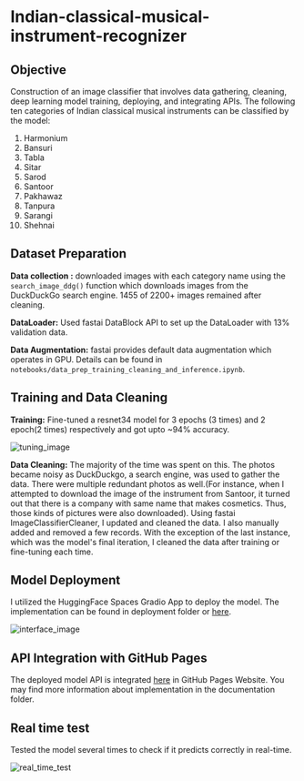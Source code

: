 # **Indian-classical-musical-instrument-recognizer**

## Objective

Construction of an image classifier that involves data gathering, cleaning, deep learning model training, deploying, and integrating APIs.
The following ten categories of Indian classical musical instruments can be classified by the model:

1. Harmonium
2. Bansuri
3. Tabla
4. Sitar
5. Sarod
6. Santoor
7. Pakhawaz
8. Tanpura
9. Sarangi
10. Shehnai

## Dataset Preparation

**Data collection :** downloaded images with each category name using the `search_image_ddg()` function which downloads images from the DuckDuckGo search engine. 1455 of 2200+ images remained after cleaning. <br/>

**DataLoader:** Used fastai DataBlock API to set up the DataLoader with 13% validation data. <br/>

**Data Augmentation:** fastai provides default data augmentation which operates in GPU.
Details can be found in `notebooks/data_prep_training_cleaning_and_inference.ipynb`.

## Training and Data Cleaning

**Training:** Fine-tuned a resnet34 model for 3 epochs (3 times) and 2 epoch(2 times) respectively and got upto ~94% accuracy.

![tuning_image](https://github.com/moinul-hossain-dhrubo/Indian-classical-musical-instrument-recognizer/assets/122023969/5cbce310-81d0-4162-a156-a361379bd1f7)

**Data Cleaning:** The majority of the time was spent on this. The photos became noisy as DuckDuckgo, a search engine, was used to gather the data. There were multiple redundant photos as well.(For instance, when I attempted to download the image of the instrument from Santoor, it turned out that there is a company with same name that makes cosmetics. Thus, those kinds of pictures were also downloaded). Using fastai ImageClassifierCleaner, I updated and cleaned the data. I also manually added and removed a few records. With the exception of the last instance, which was the model's final iteration, I cleaned the data after training or fine-tuning each time.

## Model Deployment

I utilized the HuggingFace Spaces Gradio App to deploy the model. The implementation can be found in deployment folder or [here](https://huggingface.co/spaces/mhdhrubo/indian_classical_musical_instrument_recognizer).

![interface_image](https://github.com/moinul-hossain-dhrubo/Indian-classical-musical-instrument-recognizer/assets/122023969/fe676bf9-62aa-4a4e-91cb-5235f2d3b989)

## API Integration with GitHub Pages

The deployed model API is integrated [here](https://moinul-hossain-dhrubo.github.io/Indian-classical-musical-instrument-recognizer/) in GitHub Pages Website. You may find more information about implementation in the documentation folder.

## Real time test

Tested the model several times to check if it predicts correctly in real-time. 

![real_time_test](https://github.com/moinul-hossain-dhrubo/Indian-classical-musical-instrument-recognizer/assets/122023969/e3375e5c-8bd4-4419-baf1-30075bc42470)
